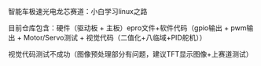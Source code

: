 智能车极速光电龙芯赛道：小白学习linux之路

目前仓库包含：硬件（驱动板 + 主板）epro文件+软件代码（gpio输出 + pwm输出 + Motor/Servo测试 + 视觉代码（二值化+八临域+PID舵机））

视觉代码测试不成功（图像预处理部分有问题，建议TFT显示图像+上赛道测试）

